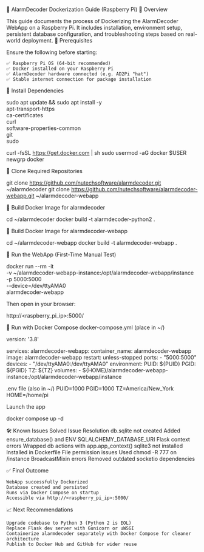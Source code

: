 🚀 AlarmDecoder Dockerization Guide (Raspberry Pi)
📘 Overview

This guide documents the process of Dockerizing the AlarmDecoder WebApp on a Raspberry Pi. It includes installation, environment setup, persistent database configuration, and troubleshooting steps based on real-world deployment.
📌 Prerequisites

Ensure the following before starting:

    ✅ Raspberry Pi OS (64-bit recommended)
    ✅ Docker installed on your Raspberry Pi
    ✅ AlarmDecoder hardware connected (e.g. AD2Pi "hat")
    ✅ Stable internet connection for package installation

🧰 Install Dependencies

sudo apt update && sudo apt install -y \
    apt-transport-https \
    ca-certificates \
    curl \
    software-properties-common \
    git \
    sudo

curl -fsSL https://get.docker.com | sh
sudo usermod -aG docker $USER
newgrp docker

📁 Clone Required Repositories

git clone https://github.com/nutechsoftware/alarmdecoder.git ~/alarmdecoder
git clone https://github.com/nutechsoftware/alarmdecoder-webapp.git ~/alarmdecoder-webapp

🐳 Build Docker Image for alarmdecoder

cd ~/alarmdecoder
docker build -t alarmdecoder-python2 .

🐳 Build Docker Image for alarmdecoder-webapp

cd ~/alarmdecoder-webapp
docker build -t alarmdecoder-webapp .

🧪 Run the WebApp (First-Time Manual Test)

docker run --rm -it \
  -v ~/alarmdecoder-webapp-instance:/opt/alarmdecoder-webapp/instance \
  -p 5000:5000 \
  --device=/dev/ttyAMA0 \
  alarmdecoder-webapp
  
 Then open in your browser:
 
 http://<raspberry_pi_ip>:5000/

🔁 Run with Docker Compose
docker-compose.yml (place in ~/)

version: '3.8'

services:
  alarmdecoder-webapp:
    container_name: alarmdecoder-webapp
    image: alarmdecoder-webapp
    restart: unless-stopped
    ports:
      - "5000:5000"
    devices:
      - "/dev/ttyAMA0:/dev/ttyAMA0"
    environment:
      PUID: ${PUID}
      PGID: ${PGID}
      TZ: ${TZ}
    volumes:
      - ${HOME}/alarmdecoder-webapp-instance:/opt/alarmdecoder-webapp/instance
	  
.env file (also in ~/)
PUID=1000
PGID=1000
TZ=America/New_York
HOME=/home/pi

Launch the app

docker compose up -d

🛠️ Known Issues Solved
Issue	Resolution
db.sqlite not created	Added ensure_database() and ENV SQLALCHEMY_DATABASE_URI
Flask context errors	Wrapped db actions with app.app_context()
sqlite3 not installed	Installed in Dockerfile
File permission issues	Used chmod -R 777 on /instance
BroadcastMixin errors	Removed outdated socketio dependencies

✅ Final Outcome

    WebApp successfully Dockerized
    Database created and persisted
    Runs via Docker Compose on startup
    Accessible via http://<raspberry_pi_ip>:5000/


📈 Next Recommendations

    Upgrade codebase to Python 3 (Python 2 is EOL)
    Replace Flask dev server with Gunicorn or uWSGI
    Containerize alarmdecoder separately with Docker Compose for cleaner architecture
    Publish to Docker Hub and GitHub for wider reuse


